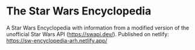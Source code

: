 # The Star Wars Encyclopedia
A Star Wars Encyclopedia with information from a modified version of the unofficial Star Wars API (https://swapi.dev/). 
Published on netlify: https://sw-encyclopedia-arh.netlify.app/
